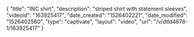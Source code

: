 {
    "title": "INC shirt",
    "description": "striped shirt with statement sleeves",
    "videoid": "163925417",
    "date_created": "1526402221",
    "date_modified": "1526402560",
    "type": "captivate",
    "layout": "video",
    "url": "\/v\/dtld4678-1\/163925417"
}